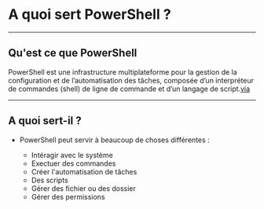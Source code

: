 # A quoi sert PowerShell ? 
****

## Qu'est ce que PowerShell

PowerShell est une infrastructure multiplateforme pour la gestion de la configuration et de l’automatisation des tâches, composée d’un interpréteur de commandes (shell) de ligne de commande et d’un langage de script.[via](https://docs.microsoft.com/fr-fr/powershell/scripting/overview?view=powershell-7.1#:~:text=PowerShell%20est%20une%20infrastructure%20multiplateforme,d'un%20langage%20de%20script.)

*** 

## A quoi sert-il ? 

- PowerShell peut servir à beaucoup de choses différentes : 

    - Intéragir avec le système
    - Exectuer des commandes
    - Créer l'automatisation de tâches
    - Des scripts
    - Gérer des fichier ou des dossier
    - Gérer des permissions
   
